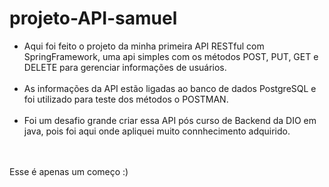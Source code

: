 # projeto-API-samuel
* Aqui foi feito o projeto da minha primeira API RESTful com SpringFramework, uma api simples com os métodos POST, PUT, GET e DELETE para gerenciar informações de usuários.<br><br>
* As informações da API estão ligadas ao banco de dados PostgreSQL e foi utilizado para teste dos métodos o POSTMAN.<br><br>
* Foi um desafio grande criar essa API pós curso de Backend da DIO em java, pois foi aqui onde apliquei muito connhecimento adquirido.<br><br>
<br>
Esse é apenas um começo :)

